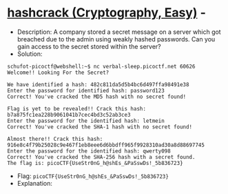 # [hashcrack (Cryptography, Easy)](https://play.picoctf.org/practice/challenge/475) - 

- Description: A company stored a secret message on a server which got breached due to the admin using weakly hashed passwords. Can you gain access to the secret stored within the server?
- Solution:
```
schufot-picoctf@webshell:~$ nc verbal-sleep.picoctf.net 60626
Welcome!! Looking For the Secret?

We have identified a hash: 482c811da5d5b4bc6d497ffa98491e38
Enter the password for identified hash: password123
Correct! You've cracked the MD5 hash with no secret found!

Flag is yet to be revealed!! Crack this hash: b7a875fc1ea228b9061041b7cec4bd3c52ab3ce3
Enter the password for the identified hash: letmein
Correct! You've cracked the SHA-1 hash with no secret found!

Almost there!! Crack this hash: 916e8c4f79b25028c9e467f1eb8eee6d6bbdff965f9928310ad30a8d88697745
Enter the password for the identified hash: qwerty098
Correct! You've cracked the SHA-256 hash with a secret found. 
The flag is: picoCTF{UseStr0nG_h@shEs_&PaSswDs!_5b836723}
```
- Flag: `picoCTF{UseStr0nG_h@shEs_&PaSswDs!_5b836723}`
- Explanation:
